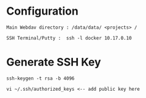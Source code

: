 # Configuration

```
Main Webdav directory : /data/data/ <projects> /
 
SSH Terminal/Putty :  ssh -l docker 10.17.0.10
```

# Generate SSH Key
```
ssh-keygen -t rsa -b 4096

vi ~/.ssh/authorized_keys <-- add public key here
```

